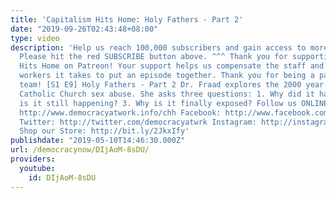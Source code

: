 ```yaml
---
title: 'Capitalism Hits Home: Holy Fathers - Part 2'
date: "2019-09-26T02:43:48+08:00"
type: video
description: 'Help us reach 100,000 subscribers and gain access to more studio time!
  Please hit the red SUBSCRIBE button above. ^^^ Thank you for supporting Capitalism
  Hits Home on Patreon! Your support helps us compensate the staff and additional
  workers it takes to put an episode together. Thank you for being a part of the CHH
  team! [S1 E9] Holy Fathers - Part 2 Dr. Fraad explores the 2000 year history of
  Catholic Church sex abuse. She asks three questions: 1. Why did it happen? 2. Why
  is it still happening? 3. Why is it finally exposed? Follow us ONLINE: Websites:
  http://www.democracyatwork.info/chh Facebook: http://www.facebook.com/DemocracyatWrk
  Twitter: http://twitter.com/democracyatwrk Instagram: http://instagram.com/democracyatwrk
  Shop our Store: http://bit.ly/2JkxIfy'
publishdate: "2019-05-10T14:46:30.000Z"
url: /democracynow/DIjAoM-8sDU/
providers:
  youtube:
    id: DIjAoM-8sDU
---
```

